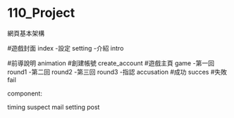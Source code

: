 # 110_Project

網頁基本架構

#遊戲封面 index -設定 setting -介紹 intro

#前導說明 animation
#創建帳號 create_account
#遊戲主頁 game -第一回 round1 -第二回 round2 -第三回 round3 -指認 accusation
#成功 succes
#失敗 fail

component:

timing
suspect
mail
setting
post
